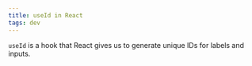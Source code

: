 ```yaml
---
title: useId in React
tags: dev
---
```



`useId` is a hook that React gives us to generate unique IDs for labels and inputs. 